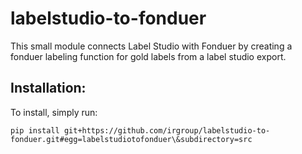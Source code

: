 # labelstudio-to-fonduer

This small module connects Label Studio with Fonduer by creating a fonduer labeling function for gold labels from a label studio export.

## Installation:
To install, simply run: 
```
pip install git+https://github.com/irgroup/labelstudio-to-fonduer.git#egg=labelstudiotofonduer\&subdirectory=src
```
